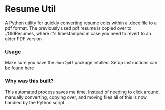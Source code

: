 # Resume Util

A Python utility for quickly converting resume edits within a .docx file to a pdf format. The previously used pdf resume is copied over to ./OldResumes, where it's timestamped in case you need to revert to an older PDF version

### Usage

Make sure you have the ```docx2pdf``` package intalled. Setup instructions can be found [here](https://github.com/AlJohri/docx2pdf)

### Why was this built?

This automated process saves me time. Instead of needing to click around, manually converting, copying over, and moving files all of this is now handled by the Python script.

